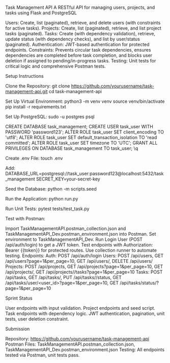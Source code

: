Task Management API
A RESTful API for managing users, projects, and tasks using Flask and PostgreSQL

Users: Create, list (paginated), retrieve, and delete users (with constraints for active tasks).
Projects: Create, list (paginated), retrieve, and list project tasks (paginated).
Tasks: Create (with dependency validation), retrieve, update status (with dependency checks), and list by user/status (paginated).
Authentication: JWT-based authentication for protected endpoints.
Constraints: Prevents circular task dependencies, ensures dependencies are completed before task completion, and blocks user deletion if assigned to pending/in-progress tasks.
Testing: Unit tests for critical logic and comprehensive Postman tests.

Setup Instructions

Clone the Repository:
git clone https://github.com/yourusername/task-management-api.git
cd task-management-api


Set Up Virtual Environment:
python3 -m venv venv
source venv/bin/activate
pip install -r requirements.txt


Set Up PostgreSQL:
sudo -u postgres psql

CREATE DATABASE task_management;
CREATE USER task_user WITH PASSWORD 'password123';
ALTER ROLE task_user SET client_encoding TO 'utf8';
ALTER ROLE task_user SET default_transaction_isolation TO 'read committed';
ALTER ROLE task_user SET timezone TO 'UTC';
GRANT ALL PRIVILEGES ON DATABASE task_management TO task_user;
\q


Create .env File:
touch .env

Add:
DATABASE_URL=postgresql://task_user:password123@localhost:5432/task_management
SECRET_KEY=your-secret-key


Seed the Database:
python -m scripts.seed


Run the Application:
python run.py


Run Unit Tests:
pytest tests/test_task.py


Test with Postman:

Import TaskManagementAPI.postman_collection.json and TaskManagementAPI_Dev.postman_environment.json into Postman.
Set environment to TaskManagementAPI_Dev.
Run Login User (POST /api/auth/login) to get a JWT token.
Test endpoints with Authorization: Bearer {{token}} for protected routes.
Use collection runner to automate testing.
Endpoints:
Auth: POST /api/auth/login
Users: POST /api/users, GET /api/users?page=1&per_page=10, GET /api/users/<id>, DELETE /api/users/<id>
Projects: POST /api/projects, GET /api/projects?page=1&per_page=10, GET /api/projects/<id>, GET /api/projects/<id>/tasks?page=1&per_page=10
Tasks: POST /api/tasks, GET /api/tasks/<id>, PUT /api/tasks/<id>/status, GET /api/tasks/user/<user_id>?page=1&per_page=10, GET /api/tasks/status/<status>?page=1&per_page=10





Sprint Status

User endpoints with input validation.
Project endpoints and seed script.
Task endpoints with dependency logic.
JWT authentication, pagination, unit tests, user deletion constraint.

Submission

Repository: https://github.com/yourusername/task-management-api
Postman Files: TaskManagementAPI.postman_collection.json, TaskManagementAPI_Dev.postman_environment.json
Testing: All endpoints tested via Postman, unit tests pass.

